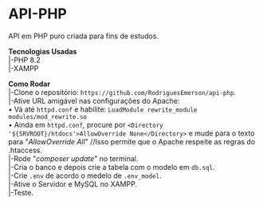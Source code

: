 # API-PHP
API em PHP puro criada para fins de estudos.

 **Tecnologias Usadas**  
|-PHP 8.2  
|-XAMPP  
  
 **Como Rodar**  
|-Clone o repositório: `https://github.com/RodriguesEmerson/api-php`.  
|-Ative URL amigável nas configurações do Apache:  
      • Vá até `httpd.conf` e habilite: `LoadModule rewrite_module modules/mod_rewrite.so`    
      • Ainda em `httpd.conf`, procure por `<Directory '${SRVROOT}/htdocs'>AllowOverride None</Directory>` e mude para o texto para "*AllowOverride All*" //Isso permite que o Apache respeite as regras do .htaccess.    
|-Rode "*composer update*" no terminal.  
|-Cria o banco e depois crie a tabela com o modelo em `db.sql`.  
|-Crie `.env` de acordo o medelo de `.env_model`.  
|-Ative o Servidor e MySQL no XAMPP.  
|-Teste.